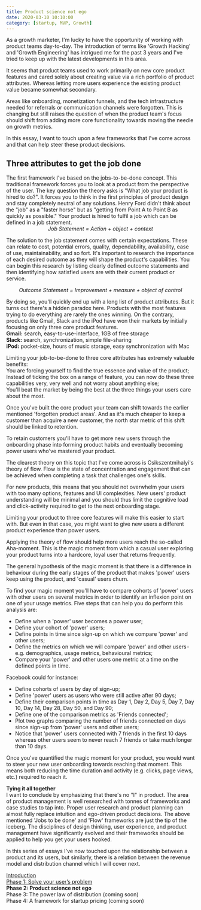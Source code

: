 ```yaml
---
title: Product science not ego
date: 2020-03-10 10:10:00
category: [startup, MVP, Growth]
---
```


As a growth marketer, I'm lucky to have the opportunity of working with product teams day-to-day. The introduction of terms like 'Growth Hacking' and 'Growth Engineering' has intrigued me for the past 3 years and I've tried to keep up with the latest developments in this area.

It seems that product teams used to work primarily on new core product features and cared solely about creating value via a rich portfolio of product attributes. Whereas letting more users experience the existing product value became somewhat secondary.

Areas like onboarding, monetization funnels, and the tech infrastructure needed for referrals or communication channels were forgotten. This is changing but still raises the question of when the product team's focus should shift from adding more core functionality towards moving the needle on growth metrics.

In this essay, I want to touch upon a few frameworks that I've come across and that can help steer these product decisions.

<h2>Three attributes to get the job done</h2>
The first framework I've based on the jobs-to-be-done concept. This traditional framework forces you to look at a product from the perspective of the user. The key question the theory asks is "What job your product is hired to do?".
It forces you to think in the first principles of product design and stay completely neutral of any solutions. Henry Ford didn't think about the "job" as a "faster horse" but as "getting from Point A to Point B as quickly as possible." Your product is hired to fulfil a job which can be defined in a job statement.

<center><i>Job Statement = Action + object + context</i></center>

The solution to the job statement comes with certain expectations. These can relate to cost, potential errors, quality, dependability, availability, ease of use, maintainability, and so fort. It's important to research the importance of each desired outcome as they will shape the product's capabilities. You can begin this research by listing clearly defined outcome statements and then identifying how satisfied users are with their current product or service.

<center><i>Outcome Statement = Improvement + measure + object of control</i></center>

By doing so, you'll quickly end up with a long list of product attributes. But it turns out there's a hidden paradox here. Products with the most features trying to do everything are rarely the ones winning. On the contrary, products like Gmail, Slack and the iPod have won their markets by initially focusing on only three core product features.<br>
<b>Gmail:</b> search, easy-to-use-interface, 1GB of free storage<br>
<b>Slack:</b> search, synchronization, simple file-sharing<br>
<b>iPod:</b> pocket-size, hours of music storage, easy synchronization with Mac<br>

Limiting your job-to-be-done to three core attributes has extremely valuable benefits:<br>
You are forcing yourself to find the true essence and value of the product;<br>
Instead of ticking the box on a range of feature, you can now do these three capabilities very, very well and not worry about anything else;<br>
You'll beat the market by being the best at the three things your users care about the most.<br>

Once you've built the core product your team can shift towards the earlier mentioned 'forgotten product areas'. And as it's much cheaper to keep a customer than acquire a new customer, the north star metric of this shift should be linked to retention.

To retain customers you'll have to get more new users through the onboarding phase into forming product habits and eventually becoming power users who've mastered your product.

The clearest theory on this topic that I've come across is Csikszentmihalyi's theory of flow. Flow is the state of concentration and engagement that can be achieved when completing a task that challenges one's skills.

For new products, this means that you should not overwhelm your users with too many options, features and UI complexities. New users' product understanding will be minimal and you should thus limit the cognitive load and click-activity required to get to the next onboarding stage.

Limiting your product to three core features will make this easier to start with. But even in that case, you might want to give new users a different product experience than power users.

Applying the theory of flow should help more users reach the so-called Aha-moment. This is the magic moment from which a casual user exploring your product turns into a hardcore, loyal user that returns frequently.

The general hypothesis of the magic moment is that there is a difference in behaviour during the early stages of the product that makes 'power' users keep using the product, and 'casual' users churn.

To find your magic moment you'll have to compare cohorts of 'power' users with other users on several metrics in order to identify an inflexion point on one of your usage metrics. Five steps that can help you do perform this analysis are:
<ul>
<li>Define when a 'power' user becomes a power user;</li>
<li>Define your cohort of 'power' users;</li>
<li>Define points in time since sign-up on which we compare 'power' and other users;</li>
<li>Define the metrics on which we will compare 'power' and other users - e.g. demographics, usage metrics, behavioural metrics;</li>
<li>Compare your 'power' and other users one metric at a time on the defined points in time.</li>
</ul>

Facebook could for instance:
<ul>
<li>Define cohorts of users by day of sign-up;</li>
<li>Define 'power' users as users who were still active after 90 days;</li>
<li>Define their comparison points in time as Day 1, Day 2, Day 5, Day 7, Day 10, Day 14, Day 28, Day 50, and Day 90;</li>
<li>Define one of the comparison metrics as 'Friends connected';</li>
<li>Plot two graphs comparing the number of friends connected on days since sign-up from 'power' users and other users;</li>
<li>Notice that 'power' users connected with 7 friends in the first 10 days whereas other users seem to never reach 7 friends or take much longer than 10 days.</li>
</ul>
  
Once you've quantified the magic moment for your product, you would want to steer your new user onboarding towards reaching that moment. This means both reducing the time duration and activity (e.g. clicks, page views, etc.) required to reach it.

<b>Tying it all together</b><br>
I want to conclude by emphasizing that there's no "I" in product. The area of product management is well researched with tonnes of frameworks and case studies to tap into. Proper user research and product planning can almost fully replace intuition and ego-driven product decisions. The above mentioned 'Jobs to be done' and 'Flow' frameworks are just the tip of the iceberg. The disciplines of design thinking, user experience, and product management have significantly evolved and their frameworks should be applied to help you get your users hooked.

In this series of essays I've now touched upon the relationship between a product and its users, but similarly, there is a relation between the revenue model and distribution channel which I will cover next.

<a href="https://rubenportz.com/What-is-next-after-product-market-fit-and-growth-hacking/">Introduction</a><br>
<a href="https://rubenportz.com/Solve-your-users-problem/">Phase 1: Solve your user’s problem</a><br>
<b>Phase 2: Product science not ego</b><br>
Phase 3: The power law of distribution (coming soon)<br>
Phase 4: A framework for startup pricing (coming soon)<br>
